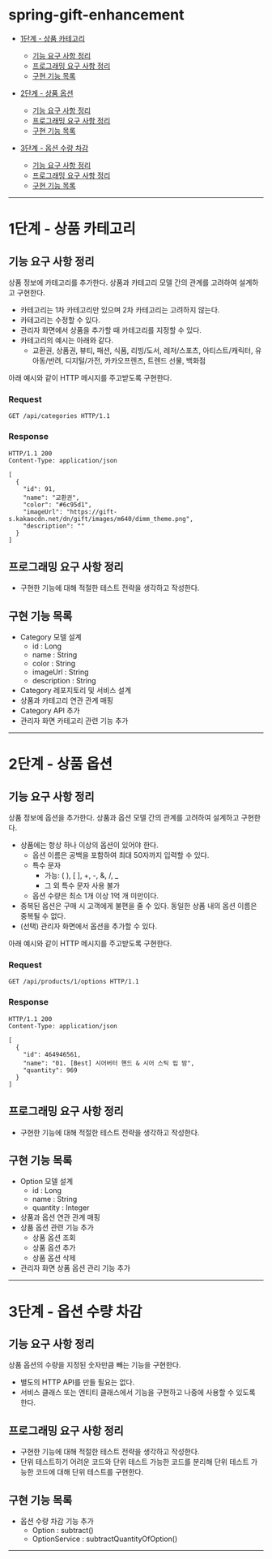 # spring-gift-enhancement
- [1단계 - 상품 카테고리](#1단계---상품-카테고리)
  - [기능 요구 사항 정리](#기능-요구-사항-정리)
  - [프로그래밍 요구 사항 정리](#프로그래밍-요구-사항-정리)
  - [구현 기능 목록](#구현-기능-목록)


- [2단계 - 상품 옵션](#2단계---상품-옵션)
  - [기능 요구 사항 정리](#기능-요구-사항-정리-1)
  - [프로그래밍 요구 사항 정리](#프로그래밍-요구-사항-정리-1)
  - [구현 기능 목록](#구현-기능-목록-1)


- [3단계 - 옵션 수량 차감](#3단계---옵션-수량-차감)
  - [기능 요구 사항 정리](#기능-요구-사항-정리-2)
  - [프로그래밍 요구 사항 정리](#프로그래밍-요구-사항-정리-2)
  - [구현 기능 목록](#구현-기능-목록-2)

---
# 1단계 - 상품 카테고리

## 기능 요구 사항 정리
상품 정보에 카테고리를 추가한다. 상품과 카테고리 모델 간의 관계를 고려하여 설계하고 구현한다.

- 카테고리는 1차 카테고리만 있으며 2차 카테고리는 고려하지 않는다.
- 카테고리는 수정할 수 있다.
- 관리자 화면에서 상품을 추가할 때 카테고리를 지정할 수 있다.
- 카테고리의 예시는 아래와 같다.
  - 교환권, 상품권, 뷰티, 패션, 식품, 리빙/도서, 레저/스포츠, 아티스트/캐릭터, 유아동/반려, 디지털/가전, 카카오프렌즈, 트렌드 선물, 백화점

아래 예시와 같이 HTTP 메시지를 주고받도록 구현한다.

### Request
```
GET /api/categories HTTP/1.1
```

### Response
```
HTTP/1.1 200 
Content-Type: application/json

[
  {
    "id": 91,
    "name": "교환권",
    "color": "#6c95d1",
    "imageUrl": "https://gift-s.kakaocdn.net/dn/gift/images/m640/dimm_theme.png",
    "description": ""
  }
]
```

## 프로그래밍 요구 사항 정리
- 구현한 기능에 대해 적절한 테스트 전략을 생각하고 작성한다.

## 구현 기능 목록
- Category 모델 설계
  - id : Long
  - name : String
  - color : String
  - imageUrl : String
  - description : String
- Category 레포지토리 및 서비스 설계
- 상품과 카테고리 연관 관계 매핑
- Category API 추가
- 관리자 화면 카테고리 관련 기능 추가

---
# 2단계 - 상품 옵션

## 기능 요구 사항 정리
상품 정보에 옵션을 추가한다. 상품과 옵션 모델 간의 관계를 고려하여 설계하고 구현한다.

- 상품에는 항상 하나 이상의 옵션이 있어야 한다.
  - 옵션 이름은 공백을 포함하여 최대 50자까지 입력할 수 있다.
  - 특수 문자
    - 가능: ( ), [ ], +, -, &, /, _
    - 그 외 특수 문자 사용 불가
  - 옵션 수량은 최소 1개 이상 1억 개 미만이다.
- 중복된 옵션은 구매 시 고객에게 불편을 줄 수 있다. 동일한 상품 내의 옵션 이름은 중복될 수 없다.
- (선택) 관리자 화면에서 옵션을 추가할 수 있다. 

아래 예시와 같이 HTTP 메시지를 주고받도록 구현한다.

### Request
```
GET /api/products/1/options HTTP/1.1
```

### Response
```
HTTP/1.1 200 
Content-Type: application/json

[
  {
    "id": 464946561,
    "name": "01. [Best] 시어버터 핸드 & 시어 스틱 립 밤",
    "quantity": 969
  }
]
```

## 프로그래밍 요구 사항 정리
- 구현한 기능에 대해 적절한 테스트 전략을 생각하고 작성한다.

## 구현 기능 목록
- Option 모델 설계
  - id : Long
  - name : String
  - quantity : Integer
- 상품과 옵션 연관 관계 매핑
- 상품 옵션 관련 기능 추가
  - 상품 옵션 조회
  - 상품 옵션 추가
  - 상품 옵션 삭제
- 관리자 화면 상품 옵션 관리 기능 추가

---
# 3단계 - 옵션 수량 차감

## 기능 요구 사항 정리
상품 옵션의 수량을 지정된 숫자만큼 빼는 기능을 구현한다.
- 별도의 HTTP API를 만들 필요는 없다.
- 서비스 클래스 또는 엔티티 클래스에서 기능을 구현하고 나중에 사용할 수 있도록 한다.

## 프로그래밍 요구 사항 정리
- 구현한 기능에 대해 적절한 테스트 전략을 생각하고 작성한다.
- 단위 테스트하기 어려운 코드와 단위 테스트 가능한 코드를 분리해 단위 테스트 가능한 코드에 대해 단위 테스트를 구현한다.

## 구현 기능 목록
- 옵션 수량 차감 기능 추가
  - Option : subtract()
  - OptionService : subtractQuantityOfOption()

---